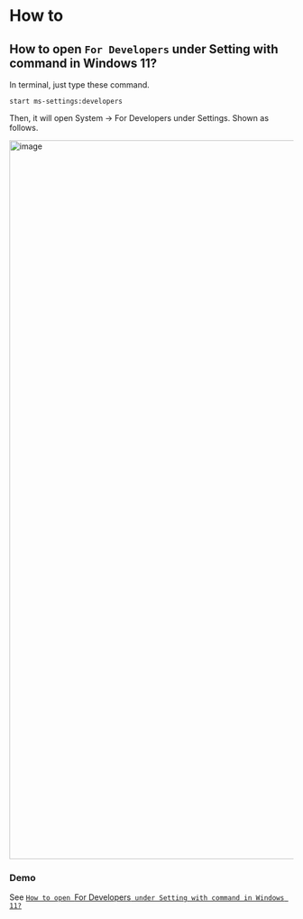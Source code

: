 # How to
## How to open `For Developers` under Setting with command in Windows 11?
In terminal, just type these command.

```
start ms-settings:developers
```

Then, it will open System -> For Developers under Settings. Shown as follows.

<img width="1274" alt="image" src="https://github.com/user-attachments/assets/62a59e36-4438-4ded-9b53-67d50853cf3b" />

### Demo
See [`How to open `For Developers` under Setting with command in Windows 11?`](https://youtu.be/XGnFWCYxLA4)
